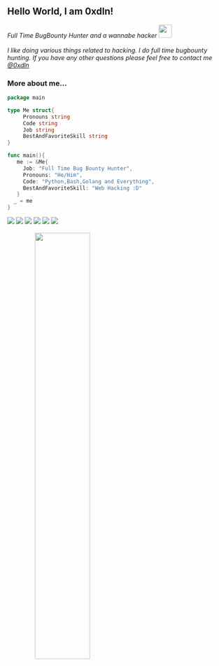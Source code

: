 <h2> Hello World, I am 0xdln! </h2>
<p><em>Full Time BugBounty Hunter and a wannabe hacker <img src="https://media.giphy.com/media/WUlplcMpOCEmTGBtBW/giphy.gif" width="30"><br><br>
I like doing various things related to hacking. I do full time bugbounty hunting. If you have any other questions please feel free to contact me <a href="http://twitter.com/0xdln">@0xdln</h1></a>
</em></p>


### More about me...
```go
package main

type Me struct{
     Pronouns string
     Code string
     Job string
     BestAndFavoriteSkill string
}

func main(){
   me := &Me{
     Job: "Full Time Bug Bounty Hunter",
     Pronouns: "He/Him",
     Code: "Python,Bash,Golang and Everything",
     BestAndFavoriteSkill: "Web Hacking :D"
   }
  _ = me
}

```
[![](https://img.shields.io/twitter/follow/0xdln?color=gray&logo=twitter&label=%400xdln&style=flat)](https://twitter.com/0xdln)
[![](https://img.shields.io/github/followers/0xdln1?color=gray&label=%400xdln1&logo=GitHub)](https://github.com/0xdln1)
[![](https://img.shields.io/github/stars/0xdln1?color=gray&logo=GitHub)](https://github.com/0xdln1)
[![](https://img.shields.io/badge/-intigriti-white?logo=intigriti&color=gray&style=flat)](https://app.intigriti.com/profile/0xdln)
[![](https://img.shields.io/badge/-hackerone-black?logo=hackerone&color=gray&style=flat)](https://hackerone.com/0xdln)
[![](https://img.shields.io/badge/-bugcrowd-white?logo=bugcrowd&color=gray&style=flat)](https://bugcrowd.com/0xdln)
<br>
<br>
<img src="https://github-readme-stats-git-masterrstaa-rickstaa.vercel.app/api?username=0xdln1&show_icons=true&theme=dark" width="50%" style=" text-align: center;">
